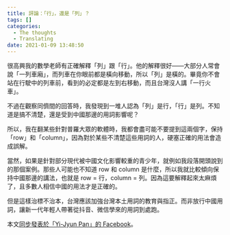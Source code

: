 ```yaml
---
title: 評論：「行」，還是「列」？
tags: []
categories:
  - The thoughts
  - Translating
date: 2021-01-09 13:48:50
---
```


很高興我的數學老師有正確解釋「列」跟「行」。他的解釋很好——大部分人常會說「一列車廂」，而列車在你眼前都是橫向移動，所以「列」是橫的。畢竟你不會站在行駛中的列車前，看到的必定都是左到右移動，而且台灣沒人講「一行火車」。

<!-- more -->

不過在觀察同儕間的回答時，我發現到一堆人認為「列」是行，「行」是列。不知道是搞不清楚，還是受到中國那邊的用詞影響呢？

所以，我在翻某些針對普羅大眾的軟體時，我都會盡可能不要提到這兩個字，保持「row」和「column」，因為對於某些不清楚這些用詞的人，硬塞正確的用法會造成誤解。

當然，如果是針對部分現代被中國文化影響較重的青少年，就例如我段落開頭說到的那個案例。那些人可能也不知道 row 和 column 是什麼，所以我就比較傾向保持中國那邊的講法，也就是 row = 行，column = 列。因為這要解釋起來太麻煩了，且多數人相信中國的用法才是正確的。

但是這樣治標不治本，台灣應該加強台灣本土用詞的教育與指正。而非放行中國用詞，讓新一代年輕人帶著從抖音、微信學來的用詞到處跑。

本文[同步發表於「Yi-Jyun Pan」的 Facebook](https://www.facebook.com/pan93412TW/posts/2840954056174156)。
